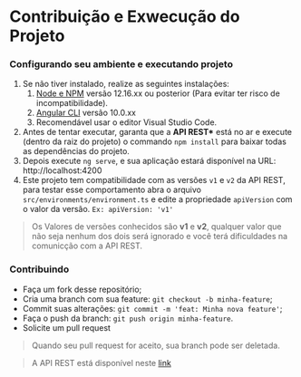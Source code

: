 # Contribuição e Exwecução do Projeto

### Configurando seu ambiente e executando projeto

1. Se não tiver instalado, realize as seguintes instalações:
   1. [Node e NPM](https://nodejs.org/en/) versão 12.16.xx ou posterior (Para evitar ter risco de incompatibilidade).
   2. [Angular CLI](https://cli.angular.io/) versão 10.0.xx
   3. Recomendável usar o editor Visual Studio Code.
2. Antes de tentar executar, garanta que a __API REST*__ está no ar e execute (dentro da raiz do projeto) o commando `npm install` para baixar todas as dependências do projeto.
3. Depois execute `ng serve`, e sua aplicação estará disponível na URL: http://localhost:4200
4. Este projeto tem compatibilidade com as versões `v1` e `v2` da API REST, para testar esse comportamento abra o arquivo `src/environments/environment.ts` e edite a propriedade `apiVersion` com o valor da versão. `Ex: apiVersion: 'v1'`
> Os Valores de versões conhecidos são __v1__ e __v2__, qualquer valor que não seja nenhum dos dois será ignorado e você terá dificuldades na comunicção com a API REST.

### Contribuindo

- Faça um fork desse repositório;
- Cria uma branch com sua feature: `git checkout -b minha-feature`;
- Commit suas alterações: `git commit -m 'feat: Minha nova feature'`;
- Faça o push da branch: `git push origin minha-feature`.
- Solicite um pull request

> Quando seu pull request for aceito, sua branch pode ser deletada.

> A API REST está disponível neste [link](https://github.com/wwwgomes/people-manager)
